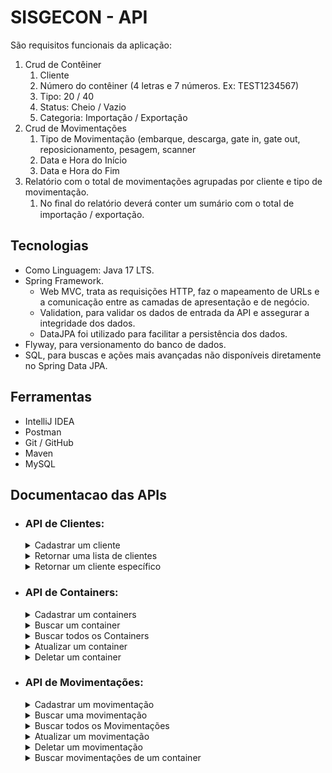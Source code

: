 # SISGECON - API 

São requisitos funcionais da aplicação:

1. Crud de Contêiner
    1. Cliente
    2. Número do contêiner (4 letras e 7 números. Ex: TEST1234567)
    3. Tipo: 20 / 40
    4. Status: Cheio / Vazio
    5. Categoria: Importação / Exportação
2. Crud de Movimentações
    1. Tipo de Movimentação (embarque, descarga, gate in, gate out, reposicionamento, pesagem, scanner
    2. Data e Hora do Início
    3. Data e Hora do Fim
3. Relatório com o total de movimentações agrupadas por cliente e tipo de movimentação.
    1. No ﬁnal do relatório deverá conter um sumário com o total de importação /
    exportação.
     

## Tecnologias

- Como Linguagem: Java 17 LTS.
- Spring Framework.
    - Web MVC, trata as requisições HTTP, faz o mapeamento de URLs e a comunicação entre as camadas de apresentação e de negócio.
    - Validation, para validar os dados de entrada da API e assegurar a integridade dos dados.
    - DataJPA foi utilizado para facilitar a persistência dos dados.
- Flyway, para versionamento do banco de dados.
- SQL, para buscas e ações mais avançadas não disponíveis diretamente no Spring Data JPA.

## Ferramentas

- IntelliJ IDEA
- Postman
- Git / GitHub
- Maven
- MySQL

## Documentacao das APIs

- ### API de Clientes:

  <details>
    <summary>Cadastrar um cliente</summary>

    - POST: http://localhost:8080/clients/
      - Request:
        ```bash
          curl -X POST 'localhost:8080/clients' \
            -H 'Content-Type: application/json' \
            --data '{
                "name": "Benjamin e Jorge Telecom Ltda",
                "cnpj":"73246032000145"
            }'
        ```
      - Response 201:
        ```json
          {
            "id":7,
            "name":"Benjamin e Jorge Telecom Ltda",
            "cnpj":"73246032000145"
          }
        ```
      - Response 400:
        ```json
          {
            "status": 400,
            "message": "ocorreu um ou mais erros de validação",
            "timestamp": "2023-09-15T04:28:42.950076350Z",
            "path": "/clients",
            "invalidParams": [
              {
                "field": "cnpj",
                "message": "este cnpj ja existe"
              }
            ]
          }
        ```
  </details>

  <details>
    <summary>Retornar uma lista de clientes</summary>

    - GET: http://localhost:8080/clients
      - Request:
        ```bash
          curl -X GET 'localhost:8080/clients'
        ```
      - Response 200:
        ```json
          [
            {
              "id": 1,
              "name": "Daniel e Heitor Telecomunicações ME",
              "cnpj": "71089937000123"
            },
            {
              "id": 2,
              "name": "Caleb e Rayssa Adega ME",
              "cnpj": "95550187000103"
            }
          ]
        ```
  </details>

  <details>  
	  <summary>Retornar um cliente específico</summary>

    - GET: http://localhost:8080/clients/{id} *(id do cliente buscado)*
      - Request:
        ```bash
          curl -X GET 'localhost:8080/clients/2'
        ```
      - Response 200:
        ```json
          {
            "id": 2,
            "name": "Caleb e Rayssa Adega ME",
            "cnpj": "95550187000103"
          }
        ```
      - Response 404:
        ```json
          {
            "status": 404,
            "message": "Cliente não encontrado, id:120",
            "timestamp": "2023-09-15T04:47:01.492363298Z",
            "path": "/clients/120"
          }
        ```
  </details>    
  
- ### API de Containers:

  <details>
	  <summary>Cadastrar um containers</summary>

    - POST: http://localhost:8080/containers
      - Request:
        ```bash
          curl -X POST 'localhost:8080/containers' \
          -H 'Content-Type: application/json' \
          --data '{
              "number": "ACCU7577588",
              "containerType": "FORTY",
              "containerStatus": "FULL",
              "containerCategory": "IMPORT",
              "clientId": 2
          }'
        ```
      - Response 201:
        ```json
          {
            "id": 25,
            "number": "ACCU7577588",
            "containerType": "FORTY",
            "containerStatus": "FULL",
            "containerCategory": "IMPORT",
            "client": {
              "id": 2,
              "name": "Caleb e Rayssa Adega ME",
              "cnpj": "95550187000103"
            }
          }
        ```
      - Response 400:
        ```json
          {
            "status": 400,
            "message": "ocorreu um ou mais erros de validação",
            "timestamp": "2023-09-15T05:04:18.856523312Z",
            "path": "/containers",
            "invalidParams": [
              {
                  "field": "clientId",
                  "message": "não deve ser nulo"
              },
              {
                  "field": "containerType",
                  "message": "não deve ser nulo"
              },
              {
                  "field": "number",
                  "message": "deve corresponder ao padrão (ABCU1234567)"
              },
              {
                  "field": "number",
                  "message": "não deve estar em branco"
              },
              {
                  "field": "containerStatus",
                  "message": "não deve ser nulo"
              },
              {
                  "field": "containerCategory",
                  "message": "não deve ser nulo"
              }
            ]
          }
        ```
      - Response 404:
        ```json
          {
            "status": 404,
            "message": "Cliente não encontrado, id:200",
            "timestamp": "2023-09-15T05:10:34.289908583Z",
            "path": "/containers"
          }
        ```

  </details>

  <details>
    <summary>Buscar um container</summary>

    - GET: http://localhost:8080/containers/{id} *(id do endereço buscado)*
      - Request:
        ```bash
          curl -X GET 'localhost:8080/containers/1'
        ```
      - Response 200:
        ```json
          {
            "id": 1,
            "number": "TEMU7531669",
            "containerType": "TWENTY",
            "containerStatus": "EMPTY",
            "containerCategory": "IMPORT",
            "client": {
              "id": 2,
              "name": "Caleb e Rayssa Adega ME",
              "cnpj": "95550187000103"
            }
          }
        ```
      - Response 404:
        ```json
          {
            "status": 404,
            "message": "Container não encontrado, id:200",
            "timestamp": "2023-09-15T05:17:35.482749691Z",
            "path": "/containers/200"
          }
        ```
  </details>

  <details>
    <summary>Buscar todos os Containers</summary>

    - GET: http://localhost:8080/ccontainers
      - Request:
        ```bash
          curl -X GET 'localhost:8080/containers'
        ```
      - Response 200:
        ```json
        [
          {
            "id": 1,
            "number": "TEMU7531669",
            "containerType": "TWENTY",
            "containerStatus": "EMPTY",
            "containerCategory": "IMPORT",
            "client": {
              "id": 2,
              "name": "Caleb e Rayssa Adega ME",
              "cnpj": "95550187000103"
            }
          },
          {
            "id": 2,
            "number": "CAXU4568524",
            "containerType": "FORTY",
            "containerStatus": "EMPTY",
            "containerCategory": "EXPORT",
            "client": {
              "id": 1,
              "name": "Daniel e Heitor Telecomunicações ME",
              "cnpj": "71089937000123"
            }
          }
        ]
        ```
  </details>  

  <details>
    <summary>Atualizar um container</summary>

    - PUT: http://localhost:8080/containers/{id} *(id do container a ser atualizado)*
      - Request:
        ```bash
          curl -X PUT 'localhost:8080/containers/1' \
          -H 'Content-Type: application/json' \
          --data '{
            "number": "TEMU7531669",
            "containerType": "TWENTY",
            "containerStatus": "EMPTY",
            "containerCategory": "IMPORT"
          }'
        ```
      - Response 200:
        ```json        
          {
            "id": 1,
            "number": "TEMU7531669",
            "containerType": "TWENTY",
            "containerStatus": "EMPTY",
            "containerCategory": "IMPORT",
            "client": {
              "id": 2,
              "name": "Caleb e Rayssa Adega ME",
              "cnpj": "95550187000103"
            }
          }
        ```
      - Response 404:
        ```json
          {
            "status": 404,
            "message": "Container não encontrado, id:300",
            "timestamp": "2023-09-15T05:21:00.526648495Z",
            "path": "/containers/300"
          }
        ```
  </details>

  <details>
    <summary>Deletar um container</summary>

    - DELETE: http://localhost:8080/containers/{id} *(id do container a ser deletado)*
      - Request:
        ```bash
          curl -X DELETE 'localhost:8080/containers/1'
        ```
      - Response 204:
        ```json
          {}
        ```
      - Response 404:
        ```json
          {
            "status": 404,
            "message": "Violação de integridade da base",
            "timestamp": "2023-09-15T05:31:48.021555407Z",
            "path": "/containers/3"
          }
        ```      
  </details>  

- ### API de Movimentações:

  <details>
    <summary>Cadastrar um movimentação</summary>

    - POST: http://localhost:8080/movements/
      - Request:
        ```bash
          curl -X POST 'localhost:8080/movements' \
          -H 'Content-Type: application/json' \
          --data '{
            "movementType": "GATE_IN",
            "containerId": 15
          }'
        ```
      - Response 201:
        ```json
        {
          "id": 192,
          "movementType": "GATE_IN",
          "initialDate": "2023-09-15T02:42:38.370812847",
          "finishDate": null,
          "movementStatus": "IN_PROGRESS",
          "containerNumber": "ASQU1478963",
          "containerType": "TWENTY",
          "containerStatus": "FULL",
          "containerCategory": "EXPORT",
          "clientName": "Vitor e Regina Financeira ME"
        }
        ```
      - Response 400
        ```json
          {
            "status": 400,
            "message": "ocorreu um ou mais erros de validação",
            "timestamp": "2023-09-15T05:47:00.537266568Z",
            "path": "/movements",
            "invalidParams": [
              {
                  "field": "containerId",
                  "message": "não deve ser nulo"
              },
              {
                  "field": "movementType",
                  "message": "não deve ser nulo"
              }
            ]
          }
        ```
  </details>
  <details>
    <summary>Buscar uma movimentação</summary>

    - GET: http://localhost:8080/movements/{id} *(id da movimentação buscado)*
      - Request
        ```bash
          curl -X GET 'localhost:8080/movements/3'
        ```
      - Response 200
        ```json
          {
            "id": 3,
            "movementType": "GATE_IN",
            "initialDate": "2023-09-12T20:37:58",
            "finishDate": "2023-09-12T20:37:58",
            "movementStatus": "FINISHED",
            "containerNumber": "TEMU9871236",
            "containerType": "TWENTY",
            "containerStatus": "FULL",
            "containerCategory": "IMPORT",
            "clientName": "César e Pedro Henrique Casa Noturna Ltda"
          }
        ```
      - Response 404
        ```json
          {
            "status": 404,
            "message": "Container não encontrado, id:300",
            "timestamp": "2023-09-15T05:51:45.656093892Z",
            "path": "/movements/300"
          }
        ```
  </details>
  <details>
    <summary>Buscar todos os Movimentações</summary>

    - GET: http://localhost:8080/movements
      - Request:
        ```bash
          curl -X GET 'localhost:8080/movements'
        ```
      - Response 200
        ```json
          [
            {
              "id": 1,
              "movementType": "GATE_IN",
              "initialDate": "2023-09-12T20:37:58",
              "finishDate": "2023-09-12T20:37:58",
              "movementStatus": "FINISHED",
              "containerNumber": "TEMU7531669",
              "containerType": "TWENTY",
              "containerStatus": "EMPTY",
              "containerCategory": "IMPORT",
              "clientName": "Caleb e Rayssa Adega ME"
            },
            {
              "id": 3,
              "movementType": "GATE_IN",
              "initialDate": "2023-09-12T20:37:58",
              "finishDate": "2023-09-12T20:37:58",
              "movementStatus": "FINISHED",
              "containerNumber": "TEMU9871236",
              "containerType": "TWENTY",
              "containerStatus": "FULL",
              "containerCategory": "IMPORT",
              "clientName": "César e Pedro Henrique Casa Noturna Ltda"
            }
          ]
        ```
  </details>
  <details>
    <summary>Atualizar um movimentação</summary>

    - PUT: http://localhost:8080/movements/{id} *(id da movimentação a ser atualizado)*
      - Request:
        ```bash
          curl -X PUT 'localhost:8080/movements/192/finish' \
          -H 'Content-Type: application/json' \
          --data ''
        ```
      - Response 200:
        ```json
          {
            "id": 192,
            "movementType": "GATE_IN",
            "initialDate": "2023-09-15T02:42:38",
            "finishDate": "2023-09-15T02:55:55.648013882",
            "movementStatus": "FINISHED",
            "containerNumber": "ASQU1478963",
            "containerType": "TWENTY",
            "containerStatus": "FULL",
            "containerCategory": "EXPORT",
            "clientName": "Vitor e Regina Financeira ME"
          }
        ```
      - Response 404
        ```json
          {
            "status": 404,
            "message": "Container não encontrado, id:392",
            "timestamp": "2023-09-15T05:56:45.346566111Z",
            "path": "/movements/392/finish"
          }
        ```
  </details>
  <details>
    <summary>Deletar um movimentação</summary>

    - DELETE: http://localhost:8080/movements/{id} *(id da movimentação a ser deletado)*
        - Exemplo de requisição:
          ```bash
            curl -X DELETE 'localhost:8080/movements/1'
          ```
        - Exemplo de retorno em caso de sucesso:
          ```json
            {}
          ```
        - Response 404
          ```json
            {
              "status": 404,
              "message": "Movimentação não encontrada, id:2",
              "timestamp": "2023-09-15T06:00:17.613353786Z",
              "path": "/movements/2"
            }
          ```
  </details>
  <details>
    <summary>Buscar movimentações de um container</summary>

    - POST: http://localhost:8080/containers/{number}/movements *(number do container a ser buscado)*
      - Request:
        ```bash
          curl -X POST 'localhost:8080/containers/TGBU9873214/movements' \
          -H 'Content-Type: application/json' \
          --data ''
        ```
      - Response 201:
        ```json
          {
            "id": 21,
            "number": "TGBU9873214",
            "containerType": "TWENTY",
            "containerStatus": "FULL",
            "containerCategory": "EXPORT",
            "movements": [
              {
                "id": 21,
                "movementType": "GATE_IN",
                "initialDate": "2023-09-12T20:37:58",
                "finishDate": "2023-09-12T20:37:58",
                "movementStatus": "FINISHED"
              },
              {
                "id": 42,
                "movementType": "GATE_OUT",
                "initialDate": "2023-10-12T15:27:58",
                "finishDate": "2023-10-12T19:45:58",
                "movementStatus": "FINISHED"
              },
              {
                "id": 63,
                "movementType": "REPOSITIONING",
                "initialDate": "2023-10-12T15:27:58",
                "finishDate": "2023-10-12T19:45:58",
                "movementStatus": "FINISHED"
              },
              {
                "id": 84,
                "movementType": "IN_WEIGHING",
                "initialDate": "2023-09-12T20:37:58",
                "finishDate": "2023-09-12T21:45:58",
                "movementStatus": "FINISHED"
              },
              {
                "id": 105,
                "movementType": "OUT_WEIGHING",
                "initialDate": "2023-09-13T09:37:58",
                "finishDate": "2023-09-13T10:45:58",
                "movementStatus": "FINISHED"
              },
              {
                "id": 126,
                "movementType": "SCANNER",
                "initialDate": "2023-10-12T11:27:58",
                "finishDate": "2023-10-12T11:45:58",
                "movementStatus": "FINISHED"
              },
              {
                "id": 147,
                "movementType": "LOADING",
                "initialDate": "2023-10-12T15:27:58",
                "finishDate": "2023-10-12T19:45:58",
                "movementStatus": "FINISHED"
              },
              {
                "id": 168,
                "movementType": "SHIPPING",
                "initialDate": "2023-10-12T15:27:58",
                "finishDate": "2023-10-12T19:45:58",
                "movementStatus": "FINISHED"
              },
              {
                "id": 189,
                "movementType": "UNLOAD",
                "initialDate": "2023-10-12T15:27:58",
                "finishDate": "2023-10-12T19:45:58",
                "movementStatus": "FINISHED"
              }
            ]
          }
        ```
      - Response 400
        ```json
         {
            "status": 404,
            "message": "Container não encontrado, number:TGBU6663214",
            "timestamp": "2023-09-15T06:13:11.556314911Z",
            "path": "/containers/TGBU6663214/movements"
          }
        ```
  </details>
